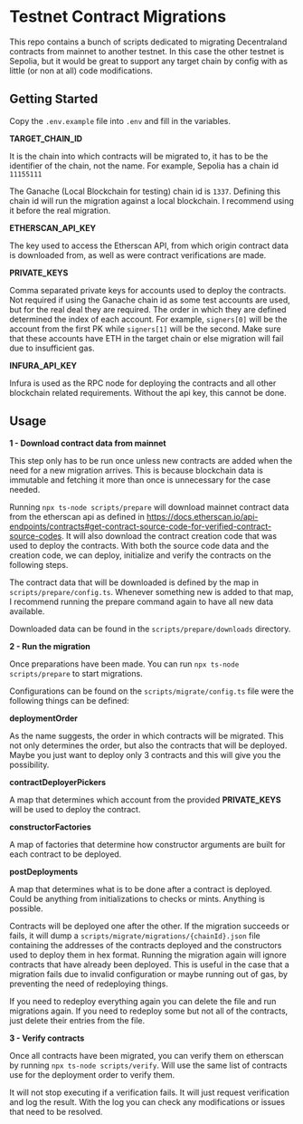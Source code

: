 # Testnet Contract Migrations

This repo contains a bunch of scripts dedicated to migrating Decentraland contracts from mainnet to another testnet. In this case the other testnet is Sepolia, but it would be great to support any target chain by config with as little (or non at all) code modifications.

## Getting Started

Copy the `.env.example` file into `.env` and fill in the variables.

**TARGET_CHAIN_ID**

It is the chain into which contracts will be migrated to, it has to be the identifier of the chain, not the name. For example, Sepolia has a chain id `11155111`

The Ganache (Local Blockchain for testing) chain id is `1337`. Defining this chain id will run the migration against a local blockchain. I recommend using it before the real migration.

**ETHERSCAN_API_KEY**

The key used to access the Etherscan API, from which origin contract data is downloaded from, as well as were contract verifications are made.

**PRIVATE_KEYS**

Comma separated private keys for accounts used to deploy the contracts. Not required if using the Ganache chain id as some test accounts are used, but for the real deal they are required. The order in which they are defined determined the index of each account. For example, `signers[0]` will be the account from the first PK while `signers[1]` will be the second. Make sure that these accounts have ETH in the target chain or else migration will fail due to insufficient gas.

**INFURA_API_KEY**

Infura is used as the RPC node for deploying the contracts and all other blockchain related requirements. Without the api key, this cannot be done.

## Usage

**1 - Download contract data from mainnet**

This step only has to be run once unless new contracts are added when the need for a new migration arrives. This is because blockchain data is immutable and fetching it more than once is unnecessary for the case needed.

Running `npx ts-node scripts/prepare` will download mainnet contract data from the etherscan api as defined in https://docs.etherscan.io/api-endpoints/contracts#get-contract-source-code-for-verified-contract-source-codes. It will also download the contract creation code that was used to deploy the contracts. With both the source code data and the creation code, we can deploy, initialize and verify the contracts on the following steps.

The contract data that will be downloaded is defined by the map in `scripts/prepare/config.ts`. Whenever something new is added to that map, I recommend running the prepare command again to have all new data available.

Downloaded data can be found in the `scripts/prepare/downloads` directory.

**2 - Run the migration**

Once preparations have been made. You can run `npx ts-node scripts/prepare` to start migrations. 

Configurations can be found on the `scripts/migrate/config.ts` file were the following things can be defined:

**deploymentOrder**

As the name suggests, the order in which contracts will be migrated. This not only determines the order, but also the contracts that will be deployed. Maybe you just want to deploy only 3 contracts and this will give you the possibility.

**contractDeployerPickers**

A map that determines which account from the provided **PRIVATE_KEYS** will be used to deploy the contract.

**constructorFactories**

A map of factories that determine how constructor arguments are built for each contract to be deployed.

**postDeployments**

A map that determines what is to be done after a contract is deployed. Could be anything from initializations to checks or mints. Anything is possible.

Contracts will be deployed one after the other. If the migration succeeds or fails, it will dump a `scripts/migrate/migrations/{chainId}.json` file containing the addresses of the contracts deployed and the constructors used to deploy them in hex format. Running the migration again will ignore contracts that have already been deployed. This is useful in the case that a migration fails due to invalid configuration or maybe running out of gas, by preventing the need of redeploying things.

If you need to redeploy everything again you can delete the file and run migrations again. If you need to redeploy some but not all of the contracts, just delete their entries from the file.

**3 - Verify contracts**

Once all contracts have been migrated, you can verify them on etherscan by running `npx ts-node scripts/verify`. Will use the same list of contracts use for the deployment order to verify them. 

It will not stop executing if a verification fails. It will just request verification and log the result. With the log you can check any modifications or issues that need to be resolved.
